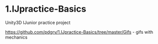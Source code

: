 # 1.IJpractice-Basics
Unity3D IJunior practice project

https://github.com/pdgrv/1.IJpractice-Basics/tree/master/Gifs - gifs with mechanics
